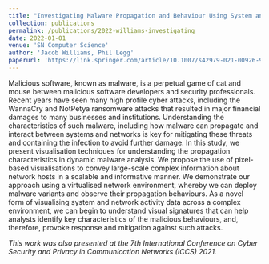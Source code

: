 ```yaml
---
title: "Investigating Malware Propagation and Behaviour Using System and Network Pixel-Based Visualisation"
collection: publications
permalink: /publications/2022-williams-investigating
date: 2022-01-01
venue: 'SN Computer Science'
author: 'Jacob Williams, Phil Legg'
paperurl: 'https://link.springer.com/article/10.1007/s42979-021-00926-9'
---
```


Malicious software, known as malware, is a perpetual game of cat and mouse between malicious software developers and security professionals. Recent years have seen many high profile cyber attacks, including the WannaCry and NotPetya ransomware attacks that resulted in major financial damages to many businesses and institutions. Understanding the characteristics of such malware, including how malware can propagate and interact between systems and networks is key for mitigating these threats and containing the infection to avoid further damage. In this study, we present visualisation techniques for understanding the propagation characteristics in dynamic malware analysis. We propose the use of pixel-based visualisations to convey large-scale complex information about network hosts in a scalable and informative manner. We demonstrate our approach using a virtualised network environment, whereby we can deploy malware variants and observe their propagation behaviours. As a novel form of visualising system and network activity data across a complex environment, we can begin to understand visual signatures that can help analysts identify key characteristics of the malicious behaviours, and, therefore, provoke response and mitigation against such attacks.

*This work was also presented at the 7th International Conference on Cyber Security and Privacy in Communication Networks (ICCS) 2021.*

